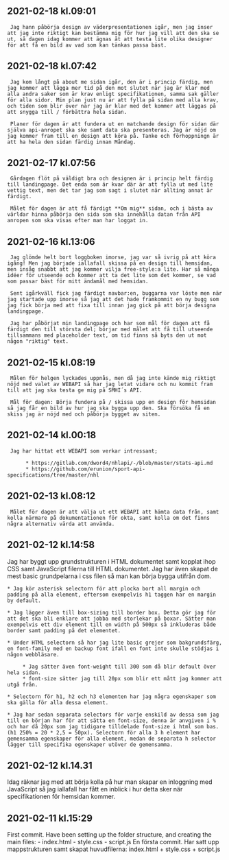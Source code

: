 ## 2021-02-18 kl.09:01

     Jag hann påbörja design av väderpresentationen igår, men jag inser att jag inte riktigt kan bestämma mig för hur jag vill att den ska se ut, så dagen idag kommer att ägnas åt att testa lite olika designer för att få en bild av vad som kan tänkas passa bäst.

## 2021-02-18 kl.07:42

     Jag kom långt på about me sidan igår, den är i princip färdig, men jag kommer att lägga mer tid på den mot slutet när jag är klar med alla andra saker som är krav enligt specifikationen, samma sak gäller för alla sidor. Min plan just nu är att fylla på sidan med alla krav, och tiden som blir över när jag är klar med det kommer att läggas på att snygga till / förbättra hela sidan.

     Planer för dagen är att fundera ut en matchande design för sidan där själva api-anropet ska ske samt data ska presenteras. Jag är nöjd om jag kommer fram till en design att köra på. Tanke och förhoppningn är att ha hela den sidan färdig innan Måndag.

## 2021-02-17 kl.07:56

     Gårdagen flöt på väldigt bra och designen är i princip helt färdig till landingpage. Det enda som är kvar där är att fylla ut med lite vettig text, men det tar jag som sagt i slutet när allting annat är färdigt.

     Målet för dagen är att få färdigt **Om mig** sidan, och i bästa av världar hinna påbörja den sida som ska innehålla datan från API anropen som ska visas efter man har loggat in.

## 2021-02-16 kl.13:06

     Jag glömde helt bort loggboken imorse, jag var så ivrig på att köra igång! Men jag började iallafall skissa på en design till hemsidan, men insåg snabbt att jag kommer vilja free-style:a lite. Har så många idéer för utseende och kommer att ta det lite som det kommer, se vad som passar bäst för mitt ändamål med hemsidan.

     Sent igårkväll fick jag färdigt navbar:en, buggarna var löste men när jag startade upp imorse så jag att det hade framkommit en ny bugg som jag fick börja med att fixa till innan jag gick på att börja designa landingpage.

     Jag har påbörjat min landingpage och har som mål för dagen att få färdigt den till största del; börjar med målet att få till utseende tillsammans med placeholder text, om tid finns så byts den ut mot någon "riktig" text.

## 2021-02-15 kl.08:19

     Målen för helgen lyckades uppnås, men då jag inte kände mig riktigt nöjd med valet av WEBAPI så har jag letat vidare och nu kommit fram till att jag ska testa ge mig på SMHI´s API.

     Mål för dagen: Börja fundera på / skissa upp en design för hemsidan så jag får en bild av hur jag ska bygga upp den. Ska försöka få en skiss jag är nöjd med och påbörja bygget av siten.

## 2021-02-14 kl.00:18

     Jag har hittat ett WEBAPI som verkar intressant;

          * https://gitlab.com/dword4/nhlapi/-/blob/master/stats-api.md
          * https://github.com/erunion/sport-api-specifications/tree/master/nhl

## 2021-02-13 kl.08:12

     Målet för dagen är att välja ut ett WEBAPI att hämta data från, samt kolla närmare på dokumentationen för okta, samt kolla om det finns några alternativ värda att använda.

## 2021-02-12 kl.14:58

Jag har byggt upp grundstrukturen i HTML dokumentet samt kopplat ihop CSS samt JavaScript filerna till HTML dokumentet.
Jag har även skapat de mest basic grundpelarna i css filen så man kan börja bygga utifrån dom.

    * Jag kör asterisk selectorn för att plocka bort all margin och padding på alla element, eftersom exempelvis h1 taggen har en margin by default.

    * Jag lägger även till box-sizing till border box. Detta gör jag för att det ska bli enklare att jobba med storlekar på boxar. Sätter man exempelvis ett div element till en width på 500px så inkluderas både border samt padding på det elementet.

    * Under HTML selectorn så har jag lite basic grejer som bakgrundsfärg, en font-family med en backup font ifall en font inte skulle stödjas i någon webbläsare.

         * Jag sätter även font-weight till 300 som då blir default över hela sidan.
         * font-size sätter jag till 20px som blir ett mått jag kommer att utgå från.

    * Selectorn för h1, h2 och h3 elementen har jag några egenskaper som ska gälla för alla dessa element.

    * Jag har sedan separata selectors för varje enskild av dessa som jag till en början har för att sätta en font-size, denna är anvgiven i % och har då 20px som jag tidigare tilldelade font-size i html som bas. (h1 250% = 20 * 2,5 = 50px). Selectorn för alla 3 h element har gemensamma egenskaper för alla element, medan de separata h selector lägger till specifika egenskaper utöver de gemensamma.

## 2021-02-12 kl.14.31

Idag räknar jag med att börja kolla på hur man skapar en inloggning med JavaScript så jag iallafall har fått en inblick i hur detta sker när specifikationen för hemsidan kommer.

## 2021-02-11 kl.15:29

First commit. Have been setting up the folder structure, and creating the main files: - index.html - style.css - script.js
En första commit. Har satt upp mappstrukturen samt skapat huvudfilerna: index.html + style.css + script.js
